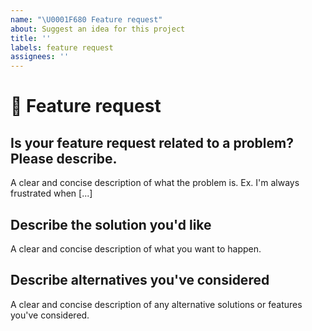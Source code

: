 ```yaml
---
name: "\U0001F680 Feature request"
about: Suggest an idea for this project
title: ''
labels: feature request
assignees: ''
---
```


<!--
Note: We offer assistance for Angular >=8 projects only. Do not open an issue if this is regarding AngularJS issue.
-->

# :rocket: Feature request

## Is your feature request related to a problem? Please describe.

A clear and concise description of what the problem is. Ex. I'm always frustrated when [...]

## Describe the solution you'd like

A clear and concise description of what you want to happen.

## Describe alternatives you've considered

A clear and concise description of any alternative solutions or features you've considered.
